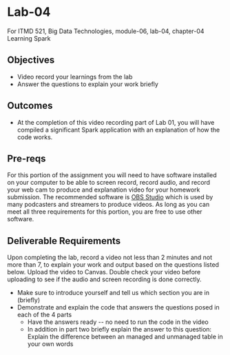 # Lab-04

For ITMD 521, Big Data Technologies, module-06, lab-04, chapter-04 Learning Spark

## Objectives

* Video record your learnings from the lab
* Answer the questions to explain your work briefly

## Outcomes

* At the completion of this video recording part of Lab 01, you will have compiled a significant Spark application with an explanation of how the code works. 

## Pre-reqs

For this portion of the assignment you will need to have software installed on your computer to be able to screen record, record audio, and record your web cam to produce and explanation video for your homework submission. The recommended software is [OBS Studio](https://obsproject.com/download "webpage for OBS Project") which is used by many podcasters and streamers to produce videos. As long as you can meet all three requirements for this portion, you are free to use other software.

## Deliverable Requirements

Upon completing the lab, record a video not less than 2 minutes and not more than 7, to explain your work and output based on the questions listed below. Upload the video to Canvas. Double check your video before uploading to see if the audio and screen recording is done correctly.

* Make sure to introduce yourself and tell us which section you are in (briefly)
* Demonstrate and explain the code that answers the questions posed in each of the 4 parts
  * Have the answers ready -- no need to run the code in the video
  * In addition in part two briefly explain the answer to this question: Explain the difference between an managed and unmanaged table in your own words



